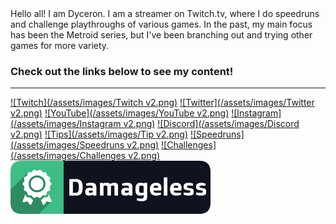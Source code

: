 <link rel="shortcut icon" type="image/x-icon" href="assets/favicon.ico">
Hello all! I am Dyceron. I am a streamer on Twitch.tv, where I do speedruns and challenge playthroughs of various games. In the past, my main focus has been the Metroid series, but I've been branching out and trying other games for more variety.

### Check out the links below to see my content!

-----

[![Twitch](/assets/images/Twitch v2.png)](https://twitch.tv/dyceron) [![Twitter](/assets/images/Twitter v2.png)](https://twitter.com/dyceron) [![YouTube](/assets/images/YouTube v2.png)](https://youtube.com/dyceron) [![Instagram](/assets/images/Instagram v2.png)](https://instagram.com/dyceron_) [![Discord](/assets/images/Discord v2.png)](https://discord.com/invite/j3xcTds) [![Tips](/assets/images/Tip v2.png)](https://streamelements.com/dyceron/tip) [![Speedruns](/assets/images/Speedruns v2.png)](https://speedrun.com/user/dyceron) [![Challenges](/assets/images/Challenges v2.png)](https://dyceron.github.io/challenges) [![Damageless](/assets/images/Damageless.png)](https://dyceron.github.io/damageless)
